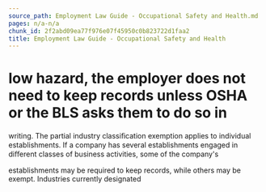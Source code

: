 ```yaml
---
source_path: Employment Law Guide - Occupational Safety and Health.md
pages: n/a-n/a
chunk_id: 2f2abd09ea77f976e07f45950c0b823722d1faa2
title: Employment Law Guide - Occupational Safety and Health
---
```

# low hazard, the employer does not need to keep records unless OSHA or the BLS asks them to do so in

writing. The partial industry classiﬁcation exemption applies to individual establishments. If a company has several establishments engaged in diﬀerent classes of business activities, some of the company's

establishments may be required to keep records, while others may be exempt. Industries currently designated
